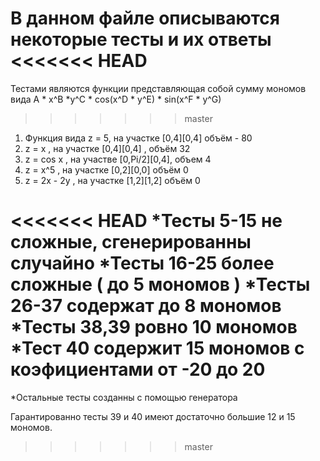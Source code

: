 ﻿В данном файле описываются некоторые тесты и их ответы
<<<<<<< HEAD
=======

Тестами являются функции представляющая собой сумму мономов вида
A * x^B *y^C * cos(x^D * y^E) * sin(x^F * y^G)
>>>>>>> master

1. Функция вида z = 5, на участке [0,4][0,4] объём - 80
2. z = x , на участке [0,4][0,4] , объём 32
3. z = cos x , на участве [0,Pi/2][0,4], объем 4
4. z = x^5 , на участке [0,2][0,0] объём 0
5. z = 2x - 2y , на участке [1,2][1,2] объём 0

<<<<<<< HEAD
*Тесты 5-15 не сложные, сгенерированны случайно
*Тесты 16-25 более сложные ( до 5 мономов )
*Тесты 26-37 содержат до 8 мономов
*Тесты 38,39 ровно 10 мономов
*Тест 40 содержит 15 мономов с коэфициентами от -20 до 20
=======
*Остальные тесты созданны с помощью генератора

Гарантированно тесты 39 и 40 имеют достаточно большие 12 и 15 мономов.
>>>>>>> master
